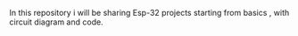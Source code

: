 In this repository i will be sharing Esp-32 projects starting from basics , with circuit diagram and code.
